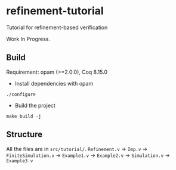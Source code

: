 # refinement-tutorial
Tutorial for refinement-based verification

Work In Progress.

## Build
Requirement: opam (>=2.0.0), Coq 8.15.0
- Install dependencies with opam
```
./configure
```
- Build the project
```
make build -j
```

## Structure
All the files are in `src/tutorial/`.
`Refinement.v`
-> `Imp.v`
-> `FiniteSimulation.v`
-> `Example1.v`
-> `Example2.v`
-> `Simulation.v`
-> `Example3.v`
